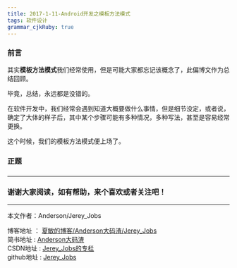 ```yaml
---
title: 2017-1-11-Android开发之模板方法模式
tags: 软件设计
grammar_cjkRuby: true
---
```


### 前言

其实**模板方法模式**我们经常使用，但是可能大家都忘记该概念了，此偏博文作为总结回顾。<br>

毕竟，总结，永远都是没错的。

在软件开发中，我们经常会遇到知道大概要做什么事情，但是细节没定，或者说，确定了大体的样子后，其中某个步骤可能有多种情况，多种写法，甚至是容易经常更换。

这个时候，我们的模板方法模式便上场了。

### 正题


### 


 ----------
### 谢谢大家阅读，如有帮助，来个喜欢或者关注吧！

 ----------
 本文作者：Anderson/Jerey_Jobs 

 博客地址   ： [夏敏的博客/Anderson大码渣/Jerey_Jobs][1] <br>
 简书地址   :  [Anderson大码渣][2] <br>
 CSDN地址   :  [Jerey_Jobs的专栏][3] <br>
 github地址 :  [Jerey_Jobs][4]
 


  [1]: http://jerey.cn/
  [2]: http://www.jianshu.com/users/016a5ba708a0/latest_articles
  [3]: http://blog.csdn.net/jerey_jobs
  [4]: https://github.com/Jerey-Jobs
